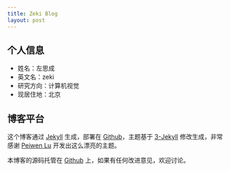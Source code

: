 ```yaml
---
title: Zeki Blog
layout: post
---
```


## 个人信息

- 姓名：左思成
- 英文名：zeki
- 研究方向：计算机视觉
- 现居住地：北京

## 博客平台

这个博客通过 [Jekyll](http://jekyllrb.com/) 生成，部署在 [Github](https://pages.github.com)，主题基于 [3-Jekyll](https://github.com/P233/3-Jekyll) 修改生成，非常感谢 [Peiwen Lu](https://github.com/P233) 开发出这么漂亮的主题。

本博客的源码托管在 [Github](https://github.com/SichengZuo/SichengZuo.github.io) 上，如果有任何改进意见，欢迎讨论。
